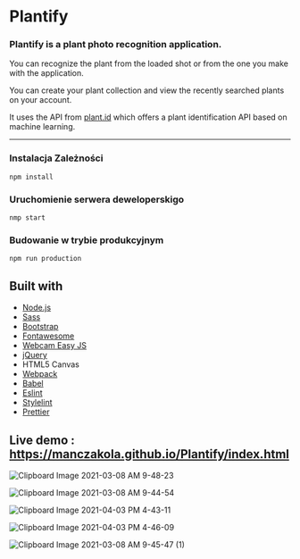 
# Plantify


### Plantify is a plant photo recognition application.
You can recognize the plant from the loaded shot or from the one you make with the application. 

You can create your plant collection and view the recently searched plants on your account. 

It uses the API from [plant.id](https://github.com/Plant-id/Plant-id-API.) which offers a plant identification API based on machine learning. 


_________________________________________________________________________________________

### Instalacja Zależności

```shell
npm install
```

### Uruchomienie serwera deweloperskigo

```shell
nmp start
```

### Budowanie w trybie produkcyjnym

```shell
npm run production
```




## Built with

* [Node.js](https://nodejs.org/en/)
* [Sass](https://sass-lang.com/)
* [Bootstrap](https://getbootstrap.com/)
* [Fontawesome](https://fontawesome.com/)
* [Webcam Easy JS](https://www.npmjs.com/package/webcam-easy)
* [jQuery](https://jquery.com/)
* HTML5 Canvas
* [Webpack](https://webpack.js.org/)
* [Babel](https://babeljs.io/)
* [Eslint](https://eslint.org/)
* [Stylelint](https://stylelint.io/)
* [Prettier](https://prettier.io/)


##  Live demo : https://manczakola.github.io/Plantify/index.html


 ![Clipboard Image 2021-03-08 AM 9-48-23](https://user-images.githubusercontent.com/61183229/110297251-9051ea00-7ff3-11eb-82fe-a0064dadaf9c.jpg)

![Clipboard Image 2021-03-08 AM 9-44-54](https://user-images.githubusercontent.com/61183229/110297274-96e06180-7ff3-11eb-841b-381654d035e3.jpg)

![Clipboard Image 2021-04-03 PM 4-43-11](https://user-images.githubusercontent.com/61183229/113481762-bdcb6f80-949b-11eb-9d0d-9a2f20c2d3f8.jpg)

![Clipboard Image 2021-04-03 PM 4-46-09](https://user-images.githubusercontent.com/61183229/113481847-316d7c80-949c-11eb-80e7-ceed6c2a1bb8.jpg)




![Clipboard Image 2021-03-08 AM 9-45-47 (1)](https://user-images.githubusercontent.com/61183229/110297361-ae1f4f00-7ff3-11eb-9e0e-b98073c2a9f7.jpg)

